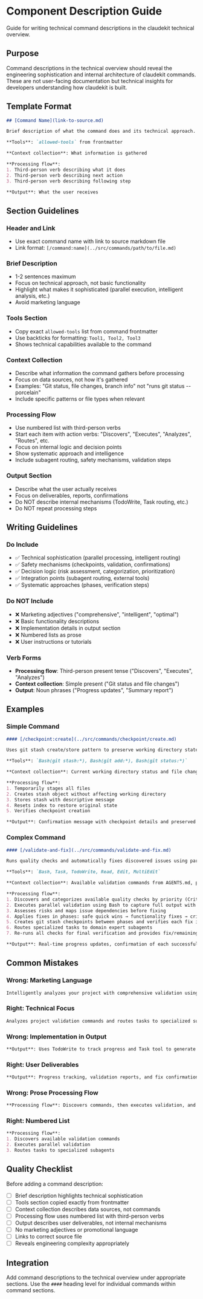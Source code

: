 # Component Description Guide

Guide for writing technical command descriptions in the claudekit technical overview.

## Purpose

Command descriptions in the technical overview should reveal the engineering sophistication and internal architecture of claudekit commands. These are not user-facing documentation but technical insights for developers understanding how claudekit is built.

## Template Format

```markdown
## [Command Name](link-to-source.md)

Brief description of what the command does and its technical approach.

**Tools**: `allowed-tools` from frontmatter

**Context collection**: What information is gathered

**Processing flow**:
1. Third-person verb describing what it does
2. Third-person verb describing next action
3. Third-person verb describing following step

**Output**: What the user receives
```

## Section Guidelines

### Header and Link
- Use exact command name with link to source markdown file
- Link format: `[/command:name](../src/commands/path/to/file.md)`

### Brief Description
- 1-2 sentences maximum
- Focus on technical approach, not basic functionality
- Highlight what makes it sophisticated (parallel execution, intelligent analysis, etc.)
- Avoid marketing language

### Tools Section
- Copy exact `allowed-tools` list from command frontmatter
- Use backticks for formatting: `Tool1, Tool2, Tool3`
- Shows technical capabilities available to the command

### Context Collection
- Describe what information the command gathers before processing
- Focus on data sources, not how it's gathered
- Examples: "Git status, file changes, branch info" not "runs git status --porcelain"
- Include specific patterns or file types when relevant

### Processing Flow
- Use numbered list with third-person verbs
- Start each item with action verbs: "Discovers", "Executes", "Analyzes", "Routes", etc.
- Focus on internal logic and decision points
- Show systematic approach and intelligence
- Include subagent routing, safety mechanisms, validation steps

### Output Section
- Describe what the user actually receives
- Focus on deliverables, reports, confirmations
- Do NOT describe internal mechanisms (TodoWrite, Task routing, etc.)
- Do NOT repeat processing steps

## Writing Guidelines

### Do Include
- ✅ Technical sophistication (parallel processing, intelligent routing)
- ✅ Safety mechanisms (checkpoints, validation, confirmations)
- ✅ Decision logic (risk assessment, categorization, prioritization)
- ✅ Integration points (subagent routing, external tools)
- ✅ Systematic approaches (phases, verification steps)

### Do NOT Include
- ❌ Marketing adjectives ("comprehensive", "intelligent", "optimal")
- ❌ Basic functionality descriptions
- ❌ Implementation details in output section
- ❌ Numbered lists as prose
- ❌ User instructions or tutorials

### Verb Forms
- **Processing flow**: Third-person present tense ("Discovers", "Executes", "Analyzes")
- **Context collection**: Simple present ("Git status and file changes")
- **Output**: Noun phrases ("Progress updates", "Summary report")

## Examples

### Simple Command
```markdown
#### [/checkpoint:create](../src/commands/checkpoint/create.md)

Uses git stash create/store pattern to preserve working directory state without disrupting current files.

**Tools**: `Bash(git stash:*), Bash(git add:*), Bash(git status:*)`

**Context collection**: Current working directory status and file changes

**Processing flow**:
1. Temporarily stages all files
2. Creates stash object without affecting working directory
3. Stores stash with descriptive message
4. Resets index to restore original state
5. Verifies checkpoint creation

**Output**: Confirmation message with checkpoint details and preserved state summary
```

### Complex Command
```markdown
#### [/validate-and-fix](../src/commands/validate-and-fix.md)

Runs quality checks and automatically fixes discovered issues using parallel execution with specialized subagents, organized into risk-based phases.

**Tools**: `Bash, Task, TodoWrite, Read, Edit, MultiEdit`

**Context collection**: Available validation commands from AGENTS.md, package.json scripts, README.md, and common project patterns (lint, typecheck, test, build commands)

**Processing flow**:
1. Discovers and categorizes available quality checks by priority (Critical → High → Medium → Low)
2. Executes parallel validation using Bash to capture full output with file paths and error details
3. Assesses risks and maps issue dependencies before fixing
4. Applies fixes in phases: safe quick wins → functionality fixes → critical issues with confirmation
5. Creates git stash checkpoints between phases and verifies each fix immediately
6. Routes specialized tasks to domain expert subagents
7. Re-runs all checks for final verification and provides fix/remaining issue summary

**Output**: Real-time progress updates, confirmation of each successful fix, summary report of resolved issues vs. remaining manual tasks, and rollback instructions if fixes cause problems
```

## Common Mistakes

### Wrong: Marketing Language
```markdown
Intelligently analyzes your project with comprehensive validation using optimal subagent routing.
```

### Right: Technical Focus
```markdown
Analyzes project validation commands and routes tasks to specialized subagents based on domain expertise.
```

### Wrong: Implementation in Output
```markdown
**Output**: Uses TodoWrite to track progress and Task tool to generate reports
```

### Right: User Deliverables
```markdown
**Output**: Progress tracking, validation reports, and fix confirmations
```

### Wrong: Prose Processing Flow
```markdown
**Processing flow**: Discovers commands, then executes validation, and finally routes to subagents.
```

### Right: Numbered List
```markdown
**Processing flow**:
1. Discovers available validation commands
2. Executes parallel validation
3. Routes tasks to specialized subagents
```

## Quality Checklist

Before adding a command description:

- [ ] Brief description highlights technical sophistication
- [ ] Tools section copied exactly from frontmatter
- [ ] Context collection describes data sources, not commands
- [ ] Processing flow uses numbered list with third-person verbs
- [ ] Output describes user deliverables, not internal mechanisms
- [ ] No marketing adjectives or promotional language
- [ ] Links to correct source file
- [ ] Reveals engineering complexity appropriately

## Integration

Add command descriptions to the technical overview under appropriate sections. Use the `####` heading level for individual commands within command sections.